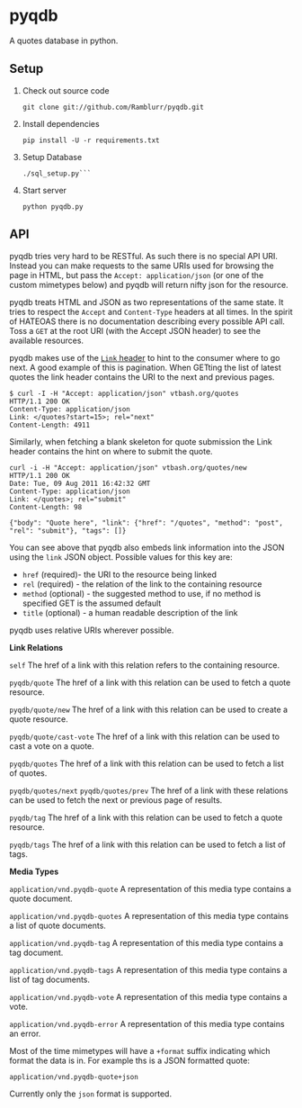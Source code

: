pyqdb
=====

A quotes database in python.

Setup
-----

1. Check out source code

    ```git clone git://github.com/Ramblurr/pyqdb.git```

2. Install dependencies

    ```pip install -U -r requirements.txt```

3. Setup Database

    ```cd src;
    ./sql_setup.py```

4. Start server

    ```python pyqdb.py```

API
---

pyqdb tries very hard to be RESTful. As such there is no special API URI. Instead you can make requests to the same URIs used for browsing the page in HTML, but pass the `Accept: application/json` (or one of the custom mimetypes below) and pyqdb will return nifty json for the resource. 

pyqdb treats HTML and JSON as two representations of the same state. It tries to respect the `Accept` and `Content-Type` headers at all times. In the spirit of HATEOAS there is no documentation describing every possible API call. Toss a `GET` at the root URI (with the Accept JSON header) to see the available resources. 

pyqdb makes use of the [`Link` header][linkhdr] to hint to the consumer where to go next. A good example of this is pagination. When GETting the list of latest quotes the link header contains the URI to the next and previous pages.

    $ curl -I -H "Accept: application/json" vtbash.org/quotes
    HTTP/1.1 200 OK
    Content-Type: application/json
    Link: </quotes?start=15>; rel="next"
    Content-Length: 4911

Similarly, when fetching a blank skeleton for quote submission the Link header contains the hint on where to submit the quote.

    curl -i -H "Accept: application/json" vtbash.org/quotes/new
    HTTP/1.1 200 OK
    Date: Tue, 09 Aug 2011 16:42:32 GMT
    Content-Type: application/json
    Link: </quotes>; rel="submit"
    Content-Length: 98

    {"body": "Quote here", "link": {"href": "/quotes", "method": "post", "rel": "submit"}, "tags": []}

You can see above that pyqdb also embeds link information into the JSON using the `link` JSON object. Possible values for this key are:

* `href` (required)- the URI to the resource being linked
* `rel` (required) - the relation of the link to the containing resource
* `method` (optional) - the suggested method to use, if no method is specified GET is the assumed default
* `title` (optional) - a human readable description of the link

pyqdb uses relative URIs wherever possible.

**Link Relations**

`self` 
The href of a link with this relation refers to the containing resource.

`pyqdb/quote`
The href of a link with this relation can be used to fetch a quote resource.

`pyqdb/quote/new`
The href of a link with this relation can be used to create a quote resource.

`pyqdb/quote/cast-vote`
The href of a link with this relation can be used to cast a vote on a quote.

`pyqdb/quotes`
The href of a link with this relation can be used to fetch a list of quotes.

`pyqdb/quotes/next`
`pyqdb/quotes/prev`
The href of a link with these relations can be used to fetch the next or previous page of results.

`pyqdb/tag`
The href of a link with this relation can be used to fetch a quote resource.

`pyqdb/tags`
The href of a link with this relation can be used to fetch a list of tags.

**Media Types**

`application/vnd.pyqdb-quote`
A representation of this media type contains a quote document.

`application/vnd.pyqdb-quotes`
A representation of this media type contains a list of quote documents.

`application/vnd.pyqdb-tag` 
A representation of this media type contains a tag document.

`application/vnd.pyqdb-tags` 
A representation of this media type contains a list of tag documents.

`application/vnd.pyqdb-vote`
A representation of this media type contains a vote.

`application/vnd.pyqdb-error`
A representation of this media type contains an error.

Most of the time mimetypes will have a `+format` suffix indicating which format the data is in. For example ths is a JSON formatted quote:

    application/vnd.pyqdb-quote+json

Currently only the `json` format is supported.



[linkhdr]: http://www.w3.org/Protocols/9707-link-header.html

